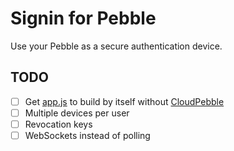# Signin for Pebble
Use your Pebble as a secure authentication device.

## TODO
- [ ] Get [app.js](pebble/src/app.js) to build by itself without [CloudPebble](https://cloudpebble.net/)
- [ ] Multiple devices per user
- [ ] Revocation keys
- [ ] WebSockets instead of polling
